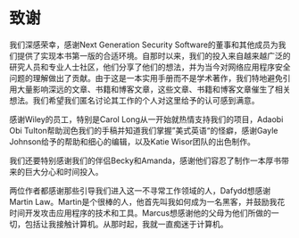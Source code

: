 # 致谢

我们深感荣幸，感谢Next Generation Security Software的董事和其他成员为我们提供了实现本书第一版的合适环境。自那时以来，我们的投入来自越来越广泛的研究人员和专业人士社区，他们分享了他们的想法，并为当今对网络应用程序安全问题的理解做出了贡献。由于这是一本实用手册而不是学术著作，我们特地避免引用大量影响深远的文章、书籍和博客文章，这些文章、书籍和博客文章催生了相关想法。我们希望我们匿名讨论其工作的个人对这里给予的认可感到满意。

感谢Wiley的员工，特别是Carol Long从一开始就热情支持我们的项目，Adaobi Obi Tulton帮助润色我们的手稿并知道我们掌握”美式英语“的怪癖，感谢Gayle Johnson给予的帮助和细心的编辑，以及Katie Wisor团队的出色制作。

我们还要特别感谢我们的伴侣Becky和Amanda，感谢他们容忍了制作一本厚书带来的巨大分心和时间投入。

两位作者都感谢那些引导我们进入这一不寻常工作领域的人，Dafydd想感谢Martin Law。Martin是个很棒的人，他首先叫我如何成为一名黑客，并鼓励我花时间开发攻击应用程序的技术和工具。Marcus想感谢他的父母为他们所做的一切，包括让我接触计算机。从那时起，我就一直痴迷于计算机。


